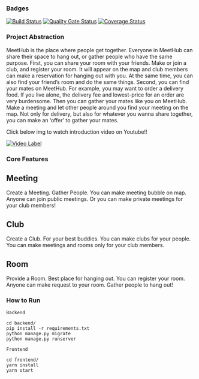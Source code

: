 ### Badges

[![Build
Status](https://travis-ci.com/swsnu/swpp2021-team12.svg?branch=master)](https://travis-ci.com/swsnu/swpp2021-team12)
[![Quality Gate
Status](https://sonarcloud.io/api/project_badges/measure?project=swsnu_swpp2021-team12&metric=alert_status)](https://sonarcloud.io/dashboard?id=swsnu_swpp2021-team12)
[![Coverage Status](https://coveralls.io/repos/github/swsnu/swpp2021-team12/badge.svg?branch=master)](https://coveralls.io/github/swsnu/swpp2021-team12?branch=master)

### Project Abstraction
MeetHub is the place where people get together. Everyone in MeetHub can share their space to hang out, or gather people who have the same purpose.
First, you can share your room with your friends. Make or join a club, and register your room. It will appear on the map and club members can make a reservation for hanging out with you. At the same time, you can also find your friend’s room and do the same things.
Second, you can find your mates on MeetHub. For example, you may want to order a delivery food. If you live alone, the delivery fee and lowest-price for an order are very burdensome. Then you can gather your mates like you on MeetHub. Make a meeting and let other people around you find your meeting on the map. Not only for delivery, but also for whatever you wanna share together, you can make an ‘offer’ to gather your mates.



Click below img to watch introduction video on Youtube!!

[![Video Label](http://img.youtube.com/vi/ukyCkStp-BQ/0.jpg)](https://youtu.be/ukyCkStp-BQ)

### Core Features

## Meeting
Create a Meeting. Gather People.    You can make meeting bubble on map. Anyone can join public meetings. Or you can make private meetings for your club members!
## Club
Create a Club. For your best buddies.    You can make clubs for your people. You can make meetings and rooms only for your club members.
## Room
Provide a Room. Best place for hanging out.   You can register your room. Anyone can make request to your room. Gather people to hang out!

### How to Run

```
Backend

cd backend/
pip install -r requirements.txt
python manage.py migrate
python manage.py runserver
```

```
Frontend

cd frontend/
yarn install
yarn start
```
